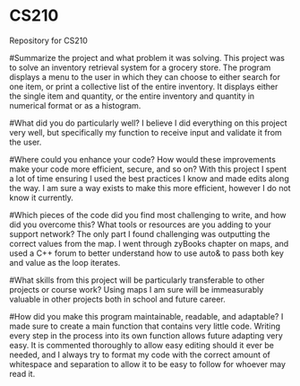 # CS210
Repository for CS210

#Summarize the project and what problem it was solving.
This project was to solve an inventory retrieval system for a grocery store.  The program displays a menu to the user in which they can choose to either search for one item, or print a collective list of the entire inventory.  It displays either the single item and quantity, or the entire inventory and quantity in numerical format or as a histogram.

#What did you do particularly well?
I believe I did everything on this project very well, but specifically my function to receive input and validate it from the user.

#Where could you enhance your code? How would these improvements make your code more efficient, secure, and so on?
With this project I spent a lot of time ensuring I used the best practices I know and made edits along the way.  I am sure a way exists to make this more efficient, however I do not know it currently.

#Which pieces of the code did you find most challenging to write, and how did you overcome this? What tools or resources are you adding to your support network?
The only part I found challenging was outputting the correct values from the map.  I went through zyBooks chapter on maps, and used a C++ forum to better understand how to use auto& to pass both key and value as the loop iterates.

#What skills from this project will be particularly transferable to other projects or course work?
Using maps I am sure will be immeasurably valuable in other projects both in school and future career.

#How did you make this program maintainable, readable, and adaptable?
I made sure to create a main function that contains very little code.  Writing every step in the process into its own function allows future adapting very easy.  It is commented thoroughly to allow easy editing should it ever be needed, and I always try to format my code with the correct amount of whitespace and separation to allow it to be easy to follow for whoever may read it.
